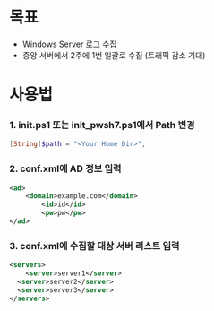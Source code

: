 # 목표

- Windows Server 로그 수집
- 중앙 서버에서 2주에 1번 일괄로 수집 (트래픽 감소 기대)

# 사용법

### 1. init.ps1 또는 init_pwsh7.ps1에서 Path 변경

```powershell
[String]$path = "<Your Home Dir>",
```

### 2. conf.xml에 AD 정보 입력

```xml
<ad>
	<domain>example.com</domain>
		<id>id</id>
		<pw>pw</pw>
</ad>
```

### 3. conf.xml에 수집할 대상 서버 리스트 입력

```xml
<servers>
	<server>server1</server>
  <server>server2</server>
  <server>server3</server>
</servers>
```